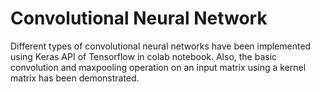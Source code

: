 # Convolutional Neural Network
Different types of convolutional neural networks have been implemented using Keras API of Tensorflow in colab notebook. Also, the basic convolution and maxpooling operation on an input matrix using a kernel matrix has been demonstrated.
